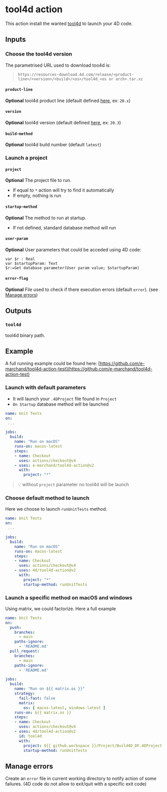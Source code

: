 # tool4d action

This action install the wanted [tool4d](https://blog.4d.com/a-tool-for-4d-code-execution-in-cli/) to launch your 4D code.

## Inputs

### Choose the tool4d version

The parametrised URL used to download too4d is: 
> `https://resources-download.4d.com/release/<product-line>/<version>/<build>/<os>/tool4d_<os or arch>.tar.xz`

#### `product-line`

**Optional** tool4d product line (default defined [here](https://github.com/4d/tool4d-action/blob/main/versions.json), ex: `20.x`)

#### `version`

**Optional** tool4d version (default defined [here](https://github.com/4d/tool4d-action/blob/main/versions.json), ex: `20.3`)

#### `build-method`

**Optional** tool4d build number (default `latest`)

### Launch a project

#### `project`

**Optional** The project file to run.

- If equal to `*` action will try to find it automatically
- If empty, nothing is run

#### `startup-method`

**Optional** The method to run at startup.

- If not defined, standard database method will run

#### `user-param`

**Optional** User parameters that could be acceded using 4D code:

```4d
var $r : Real
var $startupParam: Text
$r:=Get database parameter(User param value; $startupParam)
```

#### `error-flag`

**Optional** File used to check if there execution errors (default `error`). (see [Manage errors](#manage-errors))

## Outputs

### `tool4d`

tool4d binary path.

## Example

A full running example could be found here: [https://github.com/e-marchand/tool4d-action-test](https://github.com/e-marchand/tool4d-action-test)

### Launch with default parameters

- It will launch your `.4DProject` file found in `Project`
- `On Startup` database method will be launched

```yaml
name: Unit Tests
on:
 ... 

jobs:
  build:
    name: "Run on macOS"
    runs-on: macos-latest
    steps:
    - name: Checkout
      uses: actions/checkout@v4
    - uses: e-marchand/tool4d-action@v2
      with:
        project: "*"
```

> 💡 without `project` parameter no tool4d will be launch

### Choose default method to launch

Here we choose to launch `runUnitTests` method.

```yaml
name: Unit Tests
on:
 ... 

jobs:
  build:
    name: "Run on macOS"
    runs-on: macos-latest
    steps:
    - name: Checkout
      uses: actions/checkout@v4
    - uses: 4d/tool4d-action@v2
      with:
        project: "*"
        startup-method: runUnitTests
```

### Launch a specific method on macOS and windows

Using matrix, we could factorize. Here a full example

```yaml
name: Unit Tests
on:
  push:
    branches:
      - main
    paths-ignore:
      - 'README.md'
  pull_request:
    branches:
      - main
    paths-ignore:
      - 'README.md'

jobs:
  build:
    name: "Run on ${{ matrix.os }}"
    strategy:
      fail-fast: false
      matrix:
        os: [ macos-latest, windows-latest ]
    runs-on: ${{ matrix.os }}
    steps:
    - name: Checkout
      uses: actions/checkout@v4
    - uses: 4d/tool4d-action@v2
      id: tool4d
      with:
        project: ${{ github.workspace }}/Project/Build4D_DF.4DProject
        startup-method: runUnitTests
```

## Manage errors

Create an `error` file in current working directory to notify action of some failures. (4D code do not allow to exit/quit with a specific exit code)
